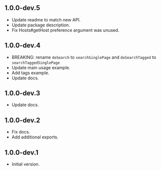 ## 1.0.0-dev.5
- Update readme to match new API.
- Update package description.
- Fix Hosts#getHost preference argument was unused.

## 1.0.0-dev.4

- BREAKING: rename `doSearch` to `searchSinglePage` and `doSearchTagged` to `searchTaggedSinglePage`
- Update main usage example.
- Add tags example.
- Update docs.

## 1.0.0-dev.3

- Update docs.

## 1.0.0-dev.2

- Fix docs.
- Add additional exports.

## 1.0.0-dev.1

- Initial version.
